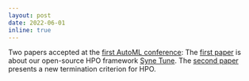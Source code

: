 ```yaml
---
layout: post
date: 2022-06-01
inline: true
---
```


Two papers accepted at the [first AutoML conference](https://automl.cc/): The [first paper](https://openreview.net/forum?id=BVeGJ-THIg9) is about our open-source HPO framework [Syne Tune](https://github.com/awslabs/syne-tune). The [second paper](https://openreview.net/forum?id=BNeNQWaBIgq) presents a new termination criterion for HPO.


